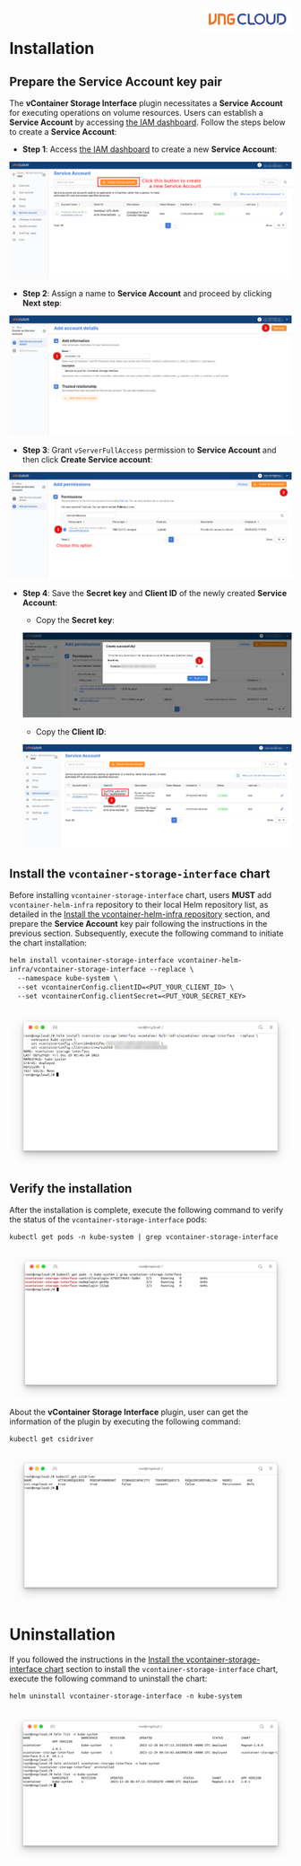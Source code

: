<div style="float: right;"><img src="../../images/01.png" width="160px" /></div><br>


# Installation
## Prepare the Service Account key pair
The **vContainer Storage Interface** plugin necessitates a **Service Account** for executing operations on volume resources. Users can establish a **Service Account** by accessing [the IAM dashboard](https://hcm-3.console.vngcloud.vn/iam/service-accounts). Follow the steps below to create a **Service Account**:
- **Step 1**: Access [the IAM dashboard](https://hcm-3.console.vngcloud.vn/iam/service-accounts) to create a new **Service Account**:<br>

<center>

  ![](./../../images/02.1.png)

</center>

- **Step 2**: Assign a name to **Service Account** and proceed by clicking **Next step**:<br>

<center>

  ![](./../../images/03.1.png)

</center>

- **Step 3**: Grant `vServerFullAccess` permission to **Service Account** and then click **Create Service account**:<br>

<center>

  ![](./../../images/04.1.png)

</center>

- **Step 4**: Save the **Secret key** and **Client ID** of the newly created **Service Account**:
  - Copy the **Secret key**:<br>
  <center>

    ![](./../../images/05.png)
  
  </center>
  
  - Copy the **Client ID**:<br>

  <center>

    ![](./../../images/06.1.png)

  </center>

## Install the `vcontainer-storage-interface` chart
Before installing `vcontainer-storage-interface` chart, users **MUST** add `vcontainer-helm-infra` repository to their local Helm repository list, as detailed in the [Install the vcontainer-helm-infra repository](./../../index.md#install-the-vcontainer-helm-infra-repository) section, and prepare the **Service Account** key pair following the instructions in the previous section. Subsequently, execute the following command to initiate the chart installation:
```bash=
helm install vcontainer-storage-interface vcontainer-helm-infra/vcontainer-storage-interface --replace \
  --namespace kube-system \
  --set vcontainerConfig.clientID=<PUT_YOUR_CLIENT_ID> \
  --set vcontainerConfig.clientSecret=<PUT_YOUR_SECRET_KEY>
```

<center>

  ![](./../../images/13.1.png)

</center>

## Verify the installation
After the installation is complete, execute the following command to verify the status of the `vcontainer-storage-interface` pods:
```bash=
kubectl get pods -n kube-system | grep vcontainer-storage-interface
```

<center>

  ![](./../../images/10.1.png)

</center>

About the **vContainer Storage Interface** plugin, user can get the information of the plugin by executing the following command:
```bash=
kubectl get csidriver
```

<center>

  ![](./../../images/09.1.png)

</center>


# Uninstallation
If you followed the instructions in the [Install the vcontainer-storage-interface chart](#install-the-vcontainer-storage-interface-chart) section to install the `vcontainer-storage-interface` chart, execute the following command to uninstall the chart:
```bash=
helm uninstall vcontainer-storage-interface -n kube-system
```

<center>

  ![](./../../images/15.png)

</center>